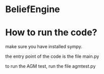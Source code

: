 # BeliefEngine

# How to run the code?
make sure you have installed sympy.

the entry point of the code is the file main.py

to run the AGM test, run the file agmtest.py
